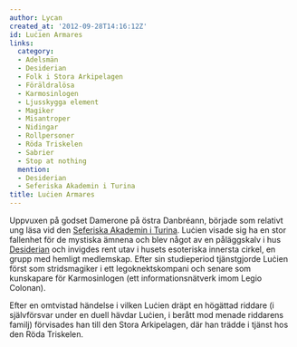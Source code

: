 ```yaml
---
author: Lycan
created_at: '2012-09-28T14:16:12Z'
id: Luċien Armares
links:
  category:
  - Adelsmän
  - Desiderian
  - Folk i Stora Arkipelagen
  - Föräldralösa
  - Karmosinlogen
  - Ljusskygga element
  - Magiker
  - Misantroper
  - Nidingar
  - Rollpersoner
  - Röda Triskelen
  - Sabrier
  - Stop at nothing
  mention:
  - Desiderian
  - Seferiska Akademin i Turina
title: Luċien Armares
---
```


Uppvuxen på godset Damerone på östra Danbréann, började som relativt ung läsa vid den [Seferiska
Akademin i Turina]. Luċien visade sig ha en stor fallenhet för de mystiska ämnena och blev något av
en påläggskalv i hus [Desiderian] och invigdes rent utav i husets esoteriska innersta cirkel, en
grupp med hemligt medlemskap. Efter sin studieperiod tjänstgjorde Luċien först som stridsmagiker i
ett legoknektskompani och senare som kunskapare för Karmosinlogen (ett informationsnätverk imom
Legio Colonan).

Efter en omtvistad händelse i vilken Luċien dräpt en högättad riddare (i självförsvar under en duell
hävdar Luċien, i berått mod menade riddarens familj) förvisades han till den Stora Arkipelagen, där
han trädde i tjänst hos den Röda Triskelen.

  [Seferiska Akademin i Turina]: Seferiska_Akademin_i_Turina
  [Desiderian]: Desiderian